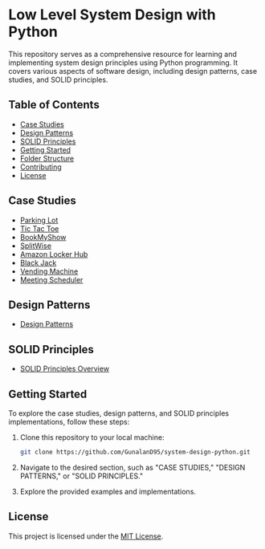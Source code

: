 # Low Level System Design with Python

This repository serves as a comprehensive resource for learning and implementing system design principles using Python programming. It covers various aspects of software design, including design patterns, case studies, and SOLID principles.

## Table of Contents

- [Case Studies](#case-studies)
- [Design Patterns](#design-patterns)
- [SOLID Principles](#solid-principles)
- [Getting Started](#getting-started)
- [Folder Structure](#folder-structure)
- [Contributing](#contributing)
- [License](#license)

## Case Studies

- [Parking Lot](./CASE%20STUDIES/PARKING%20LOT)
- [Tic Tac Toe](./CASE%20STUDIES/TIC%20TAC%20TOE)
- [BookMyShow](https://github.com/GunalanD95/bookmyshow)
- [SplitWise](https://github.com/GunalanD95/SplitWise)
- [Amazon Locker Hub](./CASE%20STUDIES/AMAZON%20LOCKER%20HUB)
- [Black Jack](./CASE%20STUDIES/BLACKJACK)
- [Vending Machine](./CASE%20STUDIES/VENDING%20MACHINE)
- [Meeting Scheduler](./CASE%20STUDIES/MEETING%20SCHEDULER)

## Design Patterns

- [Design Patterns](./DESIGN%20PATTERNS)

## SOLID Principles

- [SOLID Principles Overview](./SOLID%20PRINCIPLES)

## Getting Started

To explore the case studies, design patterns, and SOLID principles implementations, follow these steps:

1. Clone this repository to your local machine:

    ```bash
    git clone https://github.com/GunalanD95/system-design-python.git
    ```

2. Navigate to the desired section, such as "CASE STUDIES," "DESIGN PATTERNS," or "SOLID PRINCIPLES."

3. Explore the provided examples and implementations.




## License

This project is licensed under the [MIT License](LICENSE).
